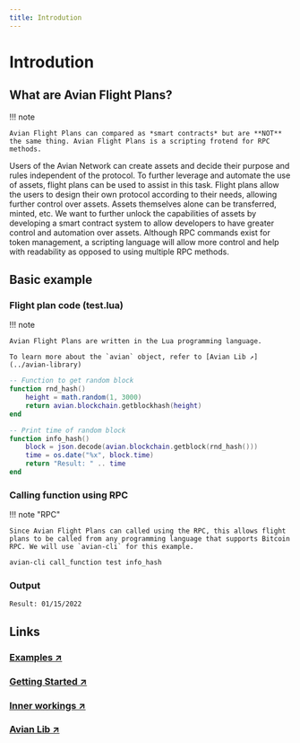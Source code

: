 ```yaml
---
title: Introdution
---
```


# Introdution

## What are Avian Flight Plans?
!!! note

    Avian Flight Plans can compared as *smart contracts* but are **NOT** the same thing. Avian Flight Plans is a scripting frotend for RPC methods.

Users of the Avian Network can create assets and decide their purpose and rules independent of the protocol. To further leverage and automate the use of assets, flight plans can be used to assist in this task. Flight plans allow the users to design their own protocol according to their needs, allowing further control over assets. 
Assets themselves alone can be transferred, minted, etc. We want to further unlock the capabilities of assets by developing a smart contract system to allow developers to have greater control and automation over assets. Although RPC commands exist for token management, a scripting language will allow more control and help with readability as opposed to using multiple RPC methods.

## Basic example

### Flight plan code (test.lua)

!!! note

    Avian Flight Plans are written in the Lua programming language. 

    To learn more about the `avian` object, refer to [Avian Lib ↗](../avian-library)

```lua
-- Function to get random block
function rnd_hash()
    height = math.random(1, 3000)
    return avian.blockchain.getblockhash(height)
end

-- Print time of random block
function info_hash()
    block = json.decode(avian.blockchain.getblock(rnd_hash()))
    time = os.date("%x", block.time)
    return "Result: " .. time
end

```

### Calling function using RPC

!!! note "RPC"

    Since Avian Flight Plans can called using the RPC, this allows flight plans to be called from any programming language that supports Bitcoin RPC. We will use `avian-cli` for this example.

```bash
avian-cli call_function test info_hash
```

### Output
```
Result: 01/15/2022
```

## Links

### [Examples ↗](examples)

### [Getting Started ↗](getting-started)

### [Inner workings ↗](inner-workings)

### [Avian Lib ↗](avian-library)
